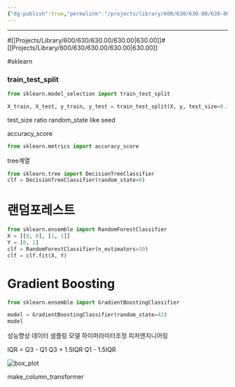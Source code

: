 ```yaml
---
{"dg-publish":true,"permalink":"/projects/library/600/630/630-00/630-00-a/","noteIcon":"0","created":"2024-02-02T15:46:34.114+09:00","updated":"2024-02-17T12:37:59.667+09:00"}
---
```



---
#[[Projects/Library/600/630/630.00/630.00\|630.00]]#[[Projects/Library/600/630/630.00/630.00\|630.00]]



#sklearn
### train_test_split
```python
from sklearn.model_selection import train_test_split

X_train, X_test, y_train, y_test = train_test_split(X, y, test_size=0.3, random_state=42)
```
test_size ratio
random_state like seed



accuracy_score

```python
from sklearn.metrics import accuracy_score


```


tree계열
```python
from sklearn.tree import DecisionTreeClassifier
clf = DecisionTreeClassifier(random_state=0)


```

# 랜덤포레스트
```python
from sklearn.ensemble import RandomForestClassifier
X = [[0, 0], [1, 1]]
Y = [0, 1]
clf = RandomForestClassifier(n_estimators=10)
clf = clf.fit(X, Y)
```


# Gradient Boosting
```python
from sklearn.ensemble import GradientBoostingClassifier

model = GradientBoostingClassifier(random_state=42)
model​
```



성능향상
데이터 샘플링
모델 하이퍼라미터조정
피처엔지니어링


IQR = Q3 - Q1
Q3 + 1.5IQR
Q1 - 1.5IQR

![box_plot](https://img1.daumcdn.net/thumb/R1280x0/?scode=mtistory2&fname=https%3A%2F%2Fblog.kakaocdn.net%2Fdn%2F9bKh9%2FbtrzxyJasbX%2FfkJMqzRNbnmycckNsU2zX0%2Fimg.png)


make_column_transformer